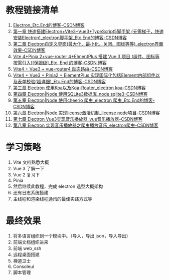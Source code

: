 # 教程链接清单
1. [Electron_Etc.End的博客-CSDN博客](https://blog.csdn.net/qq_19991931/category_12304922.html)
2. [第一章 快速搭建Electron+Vite3+Vue3+TypeScript5脚手架 (无需梯子，快速安装Electron)_electron脚手架_Etc.End的博客-CSDN博客](https://blog.csdn.net/qq_19991931/article/details/130429607)
3. [第二章 Electron自定义界面(最大化、最小化、关闭、图标等等)_electron界面效果-CSDN博客](https://blog.csdn.net/qq_19991931/article/details/130792775)
4. [Vite 4+Pinia 2+vue-router 4+ElmentPlus 搭建 Vue 3 项目 (组件、图标等按需引入)[保姆级]_Etc. End 的博客-CSDN 博客]( https://blog.csdn.net/qq_19991931/article/details/128658576?spm=1001.2014.3001.5502 )
5. [Vite4 + Vue3 + vue-router4 动态路由-CSDN博客](https://blog.csdn.net/qq_19991931/article/details/129300550)
6. [Vite4 + Vue3 + Pinia2 + ElementPlus 实现国际化包括Element内部组件以及表单校验(超详细)_Etc.End的博客-CSDN博客](https://blog.csdn.net/qq_19991931/article/details/129517219?spm=1001.2014.3001.5502)
7. [第三章 Electron 使用Koa以及Koa-Router_electron koa-CSDN博客](https://blog.csdn.net/qq_19991931/article/details/130967166)
8. [第四章 Electron|Node 使用SQLite3数据库_node sqlite3-CSDN博客](https://blog.csdn.net/qq_19991931/article/details/130967946)
9. [第五章 Electron|Node 使用cheerio 爬虫_electron 爬虫_Etc.End的博客-CSDN博客](https://blog.csdn.net/qq_19991931/article/details/131006973)
10. [第六章 Electron|Node 实现license激活机制_license node项目-CSDN博客](https://blog.csdn.net/qq_19991931/article/details/131010518)
11. [第七章 Electron Vue3实现音乐播放器_vue音乐播放器-CSDN博客](https://blog.csdn.net/qq_19991931/article/details/131123013)
12. [第八章 Electron 实现音乐播放器之爬虫播放音乐_electron爬虫-CSDN博客](https://blog.csdn.net/qq_19991931/article/details/131226481)

# 学习策略
1. Vite 文档熟悉大概
2. Vue 3 了解一下
3. Vue 2 复习下
4. Pinia
5. 然后继续此教程，完成 electron 选型大概架构
6. 还有日志系统搭建
7. 主线程和渲染线程通讯的最佳实践方式等

# 最终效果
1. 将多语言组织到一个模块中。（导入，导出 json，导入导出）
2. 前端文档组织进来
3. 前端 web_ssh
4. 远程桌面搭建
5. 禅道卫士
6. Consoleui
7. 脚本管理